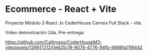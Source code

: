 # Ecommerce - React + Vite

Proyecto Módulo 3 React Js CoderHouse Carrera Full Stack - vite.

Video demostración 2da. Pre-entrega:

<https://github.com/Calitrosss/CoderHouseM3-vite/assets/129817212/0e625c19-8078-4776-94fb-9898fa799442>
